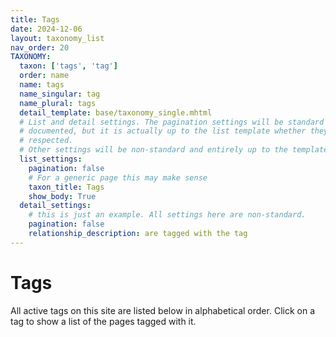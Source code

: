 ```yaml
---
title: Tags
date: 2024-12-06
layout: taxonomy_list
nav_order: 20
TAXONOMY:
  taxon: ['tags', 'tag']
  order: name
  name: tags
  name_singular: tag
  name_plural: tags
  detail_template: base/taxonomy_single.mhtml
  # List and detail settings. The pagination settings will be standard and
  # documented, but it is actually up to the list template whether they are
  # respected.
  # Other settings will be non-standard and entirely up to the template/theme.
  list_settings:
    pagination: false
    # For a generic page this may make sense
    taxon_title: Tags
    show_body: True
  detail_settings:
    # this is just an example. All settings here are non-standard.
    pagination: false
    relationship_description: are tagged with the tag
---
```


# Tags

All active tags on this site are listed below in alphabetical order.
Click on a tag to show a list of the pages tagged with it.
